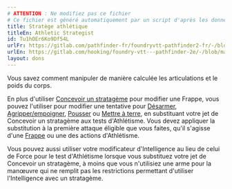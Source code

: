 ```yaml
---
# ATTENTION : Ne modifiez pas ce fichier
# Ce fichier est généré automatiquement par un script d'après les données du module Foundry VTT officiel et de sa traduction
title: Stratège athlétique
titleEn: Athletic Strategist
id: Tu1hOEr6Ko9Df54L
urlFr: https://gitlab.com/pathfinder-fr/foundryvtt-pathfinder2-fr/-/blob/master/data/feats/Tu1hOEr6Ko9Df54L.htm
urlEn: https://gitlab.com/hooking/foundry-vtt---pathfinder-2e/-/blob/master/packs/data/feats.db/athletic-strategist.json
layout: dons
---
```

Vous savez comment manipuler de manière calculée les articulations et le poids du corps.

En plus d'utiliser [Concevoir un stratagème](../actions/concevoir-un-stratagème.html) pour modifier une Frappe, vous pouvez l'utiliser pour modifier une tentative pour [Désarmer](../actions/désarmer.html), [Agripper/empoigner](../actions/saisir.html), [Pousser](../actions/pousser.html) ou [Mettre à terre](../actions/croc-en-jambe.html), en substituant votre jet de Concevoir un stratagème aux tests d'Athlétisme. Vous devez appliquer la substitution à la première attaque éligible que vous faites, qu'il s'agisse d'une [Frappe](../actions/frapper.html) ou une des actions d'Athlétisme.

Vous pouvez aussi utiliser votre modificateur d'Intelligence au lieu de celui de Force pour le test d'Athlétisme lorsque vous substituez votre jet de Concevoir un stratagème, à moins que vous n'utilisiez une arme pour la manœuvre qui ne remplit pas les restrictions permettant d'utiliser l'Intelligence avec un stratagème.
